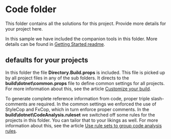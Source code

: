 # Code folder

This folder contains all the solutions for this project. Provide more details for your project here.

In this sample we have included the companion tools in this folder. More details can be found in [Getting Started readme](../docs/getting-started/README.md).

## defaults for your projects

In this folder the file **Directory.Build.props** is included. This file is picked up by all project files in any of the sub folders. It directs to the **build\dotnet\common.props** file to define common settings for all projects. For more information about this, see the article [Customize your build](https://docs.microsoft.com/en-us/visualstudio/msbuild/customize-your-build?view=vs-2019).

To generate complete reference information from code, proper triple slash-comments are required. In the common settings we enforced the use of StyleCop and FxCop, which in turn enforce proper comments. In the **build\dotnet\CodeAnalysis.ruleset** we switched off some rules for the projects in this folder. You can tailor that to your likings as well. For more information about this, see the article [Use rule sets to group code analysis rules](https://docs.microsoft.com/en-us/visualstudio/code-quality/using-rule-sets-to-group-code-analysis-rules?view=vs-2019).
